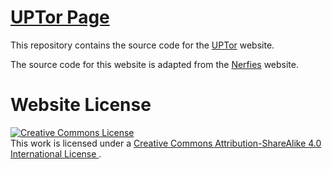 # [UPTor Page](https://nisarganc.github.io/UPTor-page/)

This repository contains the source code for the [UPTor](https://nisarganc.github.io/UPTor-page/) website.

The source code for this website is adapted from the [Nerfies](https://github.com/nerfies/nerfies.github.io) website.

# Website License

<a rel="license" href="http://creativecommons.org/licenses/by-sa/4.0/">
  <img alt="Creative Commons License" style="border-width:0" src="https://i.creativecommons.org/l/by-sa/4.0/88x31.png" />
</a><br />
This work is licensed under a 
<a rel="license" href="http://creativecommons.org/licenses/by-sa/4.0/">
  Creative Commons Attribution-ShareAlike 4.0 International License
</a>.
